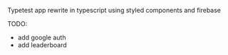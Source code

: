 Typetest app rewrite in typescript using styled components and firebase

TODO:
- add google auth
- add leaderboard